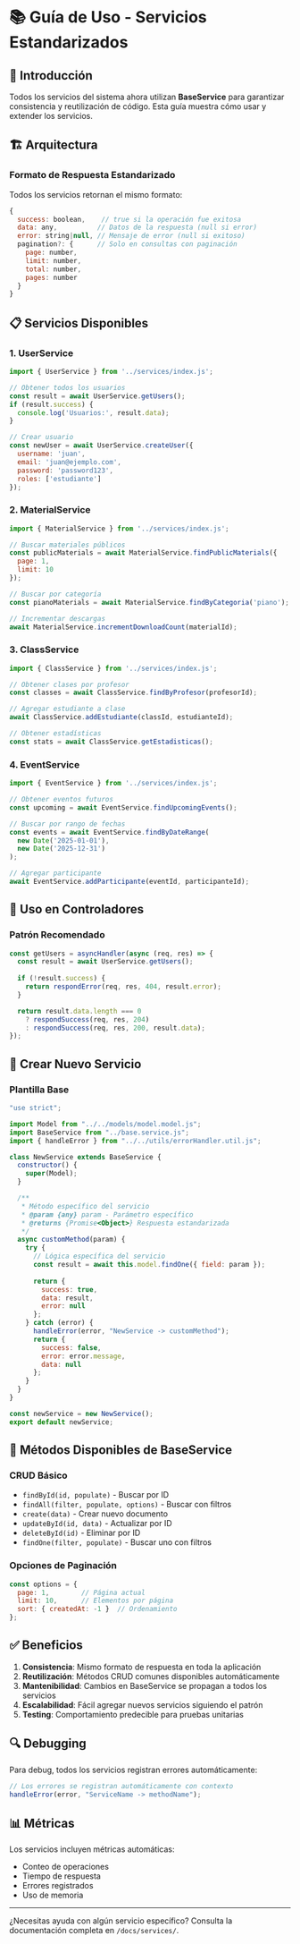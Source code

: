 # 📚 Guía de Uso - Servicios Estandarizados

## 🎯 Introducción

Todos los servicios del sistema ahora utilizan **BaseService** para garantizar consistencia y reutilización de código. Esta guía muestra cómo usar y extender los servicios.

## 🏗️ Arquitectura

### Formato de Respuesta Estandarizado

Todos los servicios retornan el mismo formato:

```javascript
{
  success: boolean,    // true si la operación fue exitosa
  data: any,          // Datos de la respuesta (null si error)
  error: string|null, // Mensaje de error (null si exitoso)
  pagination?: {      // Solo en consultas con paginación
    page: number,
    limit: number,
    total: number,
    pages: number
  }
}
```

## 📋 Servicios Disponibles

### 1. UserService
```javascript
import { UserService } from '../services/index.js';

// Obtener todos los usuarios
const result = await UserService.getUsers();
if (result.success) {
  console.log('Usuarios:', result.data);
}

// Crear usuario
const newUser = await UserService.createUser({
  username: 'juan',
  email: 'juan@ejemplo.com',
  password: 'password123',
  roles: ['estudiante']
});
```

### 2. MaterialService
```javascript
import { MaterialService } from '../services/index.js';

// Buscar materiales públicos
const publicMaterials = await MaterialService.findPublicMaterials({
  page: 1,
  limit: 10
});

// Buscar por categoría
const pianoMaterials = await MaterialService.findByCategoria('piano');

// Incrementar descargas
await MaterialService.incrementDownloadCount(materialId);
```

### 3. ClassService
```javascript
import { ClassService } from '../services/index.js';

// Obtener clases por profesor
const classes = await ClassService.findByProfesor(profesorId);

// Agregar estudiante a clase
await ClassService.addEstudiante(classId, estudianteId);

// Obtener estadísticas
const stats = await ClassService.getEstadisticas();
```

### 4. EventService
```javascript
import { EventService } from '../services/index.js';

// Obtener eventos futuros
const upcoming = await EventService.findUpcomingEvents();

// Buscar por rango de fechas
const events = await EventService.findByDateRange(
  new Date('2025-01-01'),
  new Date('2025-12-31')
);

// Agregar participante
await EventService.addParticipante(eventId, participanteId);
```

## 🔧 Uso en Controladores

### Patrón Recomendado

```javascript
const getUsers = asyncHandler(async (req, res) => {
  const result = await UserService.getUsers();
  
  if (!result.success) {
    return respondError(req, res, 404, result.error);
  }

  return result.data.length === 0
    ? respondSuccess(req, res, 204)
    : respondSuccess(req, res, 200, result.data);
});
```

## 🚀 Crear Nuevo Servicio

### Plantilla Base

```javascript
"use strict";

import Model from "../../models/model.model.js";
import BaseService from "../base.service.js";
import { handleError } from "../../utils/errorHandler.util.js";

class NewService extends BaseService {
  constructor() {
    super(Model);
  }

  /**
   * Método específico del servicio
   * @param {any} param - Parámetro específico
   * @returns {Promise<Object>} Respuesta estandarizada
   */
  async customMethod(param) {
    try {
      // Lógica específica del servicio
      const result = await this.model.findOne({ field: param });
      
      return {
        success: true,
        data: result,
        error: null
      };
    } catch (error) {
      handleError(error, "NewService -> customMethod");
      return {
        success: false,
        error: error.message,
        data: null
      };
    }
  }
}

const newService = new NewService();
export default newService;
```

## 🎯 Métodos Disponibles de BaseService

### CRUD Básico
- `findById(id, populate)` - Buscar por ID
- `findAll(filter, populate, options)` - Buscar con filtros
- `create(data)` - Crear nuevo documento
- `updateById(id, data)` - Actualizar por ID
- `deleteById(id)` - Eliminar por ID
- `findOne(filter, populate)` - Buscar uno con filtros

### Opciones de Paginación
```javascript
const options = {
  page: 1,        // Página actual
  limit: 10,      // Elementos por página
  sort: { createdAt: -1 }  // Ordenamiento
};
```

## ✅ Beneficios

1. **Consistencia**: Mismo formato de respuesta en toda la aplicación
2. **Reutilización**: Métodos CRUD comunes disponibles automáticamente
3. **Mantenibilidad**: Cambios en BaseService se propagan a todos los servicios
4. **Escalabilidad**: Fácil agregar nuevos servicios siguiendo el patrón
5. **Testing**: Comportamiento predecible para pruebas unitarias

## 🔍 Debugging

Para debug, todos los servicios registran errores automáticamente:

```javascript
// Los errores se registran automáticamente con contexto
handleError(error, "ServiceName -> methodName");
```

## 📊 Métricas

Los servicios incluyen métricas automáticas:
- Conteo de operaciones
- Tiempo de respuesta
- Errores registrados
- Uso de memoria

---

¿Necesitas ayuda con algún servicio específico? Consulta la documentación completa en `/docs/services/`.
